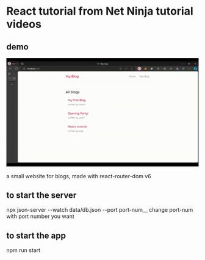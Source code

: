 # React tutorial from Net Ninja tutorial videos
## demo
![](https://github.com/hansen9/React-My-Blog/blob/main/react-my-blog.gif)

a small website for blogs, made with react-router-dom v6

## to start the server 
npx json-server --watch data/db.json --port port-num__
change port-num with port number you want

## to start the app
npm run start
